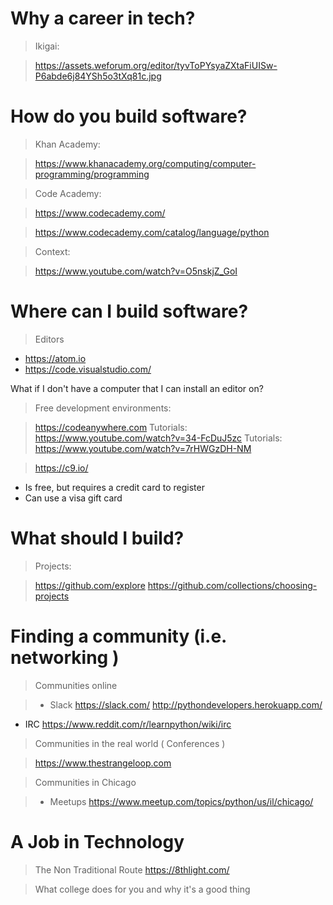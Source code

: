 
# Why a career in tech?

> Ikigai:

> https://assets.weforum.org/editor/tyvToPYsyaZXtaFiUISw-P6abde6j84YSh5o3tXq81c.jpg

# How do you build software?

> Khan Academy:

> https://www.khanacademy.org/computing/computer-programming/programming

> Code Academy:

> https://www.codecademy.com/

> https://www.codecademy.com/catalog/language/python

> Context:

> https://www.youtube.com/watch?v=O5nskjZ_GoI

# Where can I build software?

> Editors
* https://atom.io
* https://code.visualstudio.com/

What if I don't have a computer that I can install an editor on?

> Free development environments: 

> https://codeanywhere.com
> Tutorials: https://www.youtube.com/watch?v=34-FcDuJ5zc
> Tutorials: https://www.youtube.com/watch?v=7rHWGzDH-NM

> https://c9.io/
* Is free, but requires a credit card to register
* Can use a visa gift card


# What should I build?

> Projects:

> https://github.com/explore
> https://github.com/collections/choosing-projects



# Finding a community (i.e. networking ) 

> Communities online
>

 >- Slack
https://slack.com/
http://pythondevelopers.herokuapp.com/
- IRC
https://www.reddit.com/r/learnpython/wiki/irc


> Communities in the real world ( Conferences )

> https://www.thestrangeloop.com


> Communities in Chicago 

>- Meetups
https://www.meetup.com/topics/python/us/il/chicago/



# A Job in Technology

> The Non Traditional Route
https://8thlight.com/

> What college does for you and why it's a good thing



